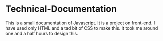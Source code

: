 # Technical-Documentation
This is a small documentation of Javascript.
It is a project on front-end. I have used only HTML and a tad bit of CSS to make this. It took me around one and a half hours to design this.
